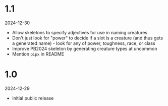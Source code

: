 # 1.1
2024-12-30

- Allow skeletons to specify adjectives for use in naming creatures
- Don't just look for "power" to decide if a slot is a creature (and thus gets a generated name) - look for any of power, toughness, race, or class
- Improve PB2024 skeleton by generating creature types at uncommon
- Mention `pipx` in README

# 1.0
2024-12-29

- Initial public release